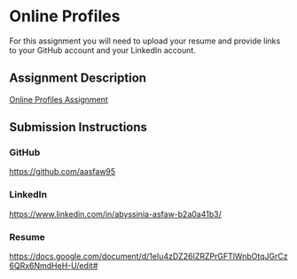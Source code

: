 # Online Profiles
For this assignment you will need to upload your resume and provide links to your GitHub account and your LinkedIn account.

## Assignment Description
[Online Profiles Assignment](https://education.launchcode.org/liftoff/modules/assignments/online-profiles)

## Submission Instructions
 
### GitHub
https://github.com/aasfaw95
 
### LinkedIn
https://www.linkedin.com/in/abyssinia-asfaw-b2a0a41b3/

### Resume
https://docs.google.com/document/d/1eIu4zDZ26IZRZPrGFTlWnbOtqJGrCz6QRx6NmdHeH-U/edit#


